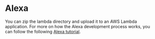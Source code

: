 # Alexa

You can zip the lambda directory and upload it to an AWS Lambda
application. For more on how the Alexa development process works,
you can follow the following [Alexa tutorial](https://developer.amazon.com/public/solutions/alexa/alexa-skills-kit/content/fact-skill-1).


